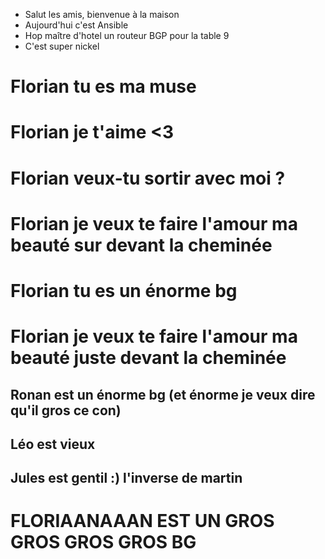 - Salut les amis, bienvenue à la maison 
- Aujourd'hui c'est Ansible 
- Hop maître d'hotel un routeur BGP pour la table 9
- C'est super nickel
# Florian tu es ma muse 
# Florian je t'aime <3
# Florian veux-tu sortir avec moi ? 
# Florian je veux te faire l'amour ma beauté sur devant la cheminée 
# Florian tu es un énorme bg
# Florian je veux te faire l'amour ma beauté juste devant la cheminée 
## Ronan est un énorme bg (et énorme je veux dire qu'il gros ce con)
## Léo est vieux
## Jules est gentil :) l'inverse de martin
# FLORIAANAAAN EST UN GROS GROS GROS GROS BG

